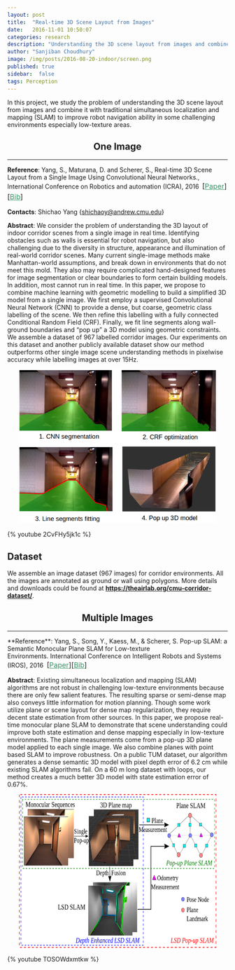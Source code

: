 ```yaml
---
layout: post
title:  "Real-time 3D Scene Layout from Images"
date:   2016-11-01 10:50:07
categories: research
description: "Understanding the 3D scene layout from images and combine it with SLAM"
author: "Sanjiban Choudhury"
image: /img/posts/2016-08-20-indoor/screen.png
published: true
sidebar:  false
tags: Perception
---
```


In this project, we study the problem of understanding the 3D scene layout from images and combine it with traditional simultaneous localization and mapping (SLAM) to improve robot navigation ability in some challenging environments especially low-texture areas.


 <h2 class="overview" style="text-align: center;"><strong>One Image</strong></h2>
 <hr>




**Reference**: Yang, S., Maturana, D. and Scherer, S., Real-time 3D Scene Layout from a Single Image Using Convolutional Neural Networks., International Conference on Robotics and automation (ICRA), 2016 <strong> </strong><span style="font-size: 16px; line-height: 1.5;">[<span style="color: #339966;"><a style="color: #339966;" href="http://www.frc.ri.cmu.edu/~syang/Publications/icra_2016.pdf">Paper</a></span>][<span style="color: #339966;"><a style="color: #339966;" href="http://www.frc.ri.cmu.edu/~syang/Publications/pop_icra_16.bib">Bib</a></span>]

**Contacts**: Shichao Yang {shichaoy@andrew.cmu.edu}

**Abstract**:
We consider the problem of understanding the 3D layout of indoor corridor scenes from a single image in real time. Identifying obstacles such as walls is essential for robot navigation, but also challenging due to the diversity in structure, appearance and illumination of real-world corridor scenes. Many current single-image methods make Manhattan-world assumptions, and break down in environments that do not meet this mold. They also may require complicated hand-designed features for image segmentation or clear boundaries to form certain building models. In addition, most cannot run in real time. In this paper, we propose to combine machine learning with geometric modelling to build a simplified 3D model from a single image. We first employ a supervised Convolutional Neural Network (CNN) to provide a dense, but coarse, geometric class labelling of the scene. We then refine this labelling with a fully connected Conditional Random Field (CRF). Finally, we fit line segments along wall-ground boundaries and <q>pop up</q> a 3D model using geometric constraints. We assemble a dataset of 967 labelled corridor images. Our experiments on this dataset and another publicly available dataset show our method outperforms other single image scene understanding methods in pixelwise accuracy while labelling images at over 15Hz.     

<center><img class="wp-image-3999 aligncenter" src="/img/posts/2016-08-20-indoor/method_overview_2.png" alt="method_overview_2" width="451" height="351" /></center>

{% youtube 2CvFHy5jk1c %}

## Dataset

 We assemble an image dataset (967 images) for corridor environments. All the images are annotated as ground or wall using polygons. More details and downloads could be found at <strong><span style="color: #008080;"><a style="color: #008080;" href="https://theairlab.org/cmu-corridor-dataset/">https://theairlab.org/cmu-corridor-dataset/</a></span></strong>. &nbsp;

 <h2 class="overview" style="text-align: center;"><strong>Multiple Images</strong></h2>
 <hr>
 **Reference**: Yang, S., Song, Y., Kaess, M., &amp; Scherer, S. Pop-up SLAM: a Semantic Monocular Plane SLAM for Low-texture Environments. International Conference on Intelligent Robots and Systems (IROS), 2016  <span style="font-size: 16px; line-height: 1.5;">[<span style="color: #339966;"><a style="color: #339966;" href="http://www.frc.ri.cmu.edu/~syang/Publications/iros_2016.pdf">Paper</a></span>][<span style="color: #339966;"><a style="color: #339966;" href="http://www.frc.ri.cmu.edu/~syang/Publications/pop_iros_16.bib">Bib</a></span>]</span>

 **Abstract**: Existing simultaneous localization and mapping (SLAM) algorithms are not robust in challenging low-texture environments because there are only few salient features. The resulting sparse or semi-dense map also conveys little information for motion planning. Though some work utilize plane or scene layout for dense map regularization, they require decent state estimation from other sources. In this paper, we propose real-time monocular plane SLAM to demonstrate that scene understanding could improve both state estimation and dense mapping especially in low-texture environments. The plane measurements come from a pop-up 3D plane model applied to each single image. We also combine planes with point based SLAM to improve robustness. On a public TUM dataset, our algorithm generates a dense semantic 3D model with pixel depth error of 6.2 cm while existing SLAM algorithms fail. On a 60 m long dataset with loops, our method creates a much better 3D model with state estimation error of 0.67%.

<center><img class="wp-image-3999 aligncenter" src="/img/posts/2016-08-20-indoor/method_overview_3.png" alt="method_overview_2" width="451" height="351" /></center>

{% youtube TOSOWdxmtkw %}

